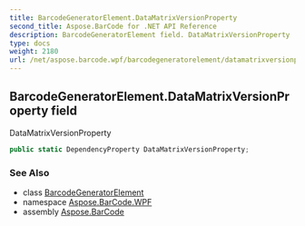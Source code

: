 ```yaml
---
title: BarcodeGeneratorElement.DataMatrixVersionProperty
second_title: Aspose.BarCode for .NET API Reference
description: BarcodeGeneratorElement field. DataMatrixVersionProperty
type: docs
weight: 2180
url: /net/aspose.barcode.wpf/barcodegeneratorelement/datamatrixversionproperty/
---
```

## BarcodeGeneratorElement.DataMatrixVersionProperty field

DataMatrixVersionProperty

```csharp
public static DependencyProperty DataMatrixVersionProperty;
```

### See Also

* class [BarcodeGeneratorElement](../)
* namespace [Aspose.BarCode.WPF](../../barcodegeneratorelement/)
* assembly [Aspose.BarCode](../../../)


